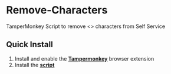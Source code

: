 # Remove-Characters
TamperMonkey Script to remove &lt;> characters from Self Service


## Quick Install
1. Install and enable the [**Tampermonkey**](https://www.tampermonkey.net/) browser extension
2. Install the [**script**](https://raw.githubusercontent.com/bslange2/Remove-Characters/master/Desktop/remove_characters.js)
